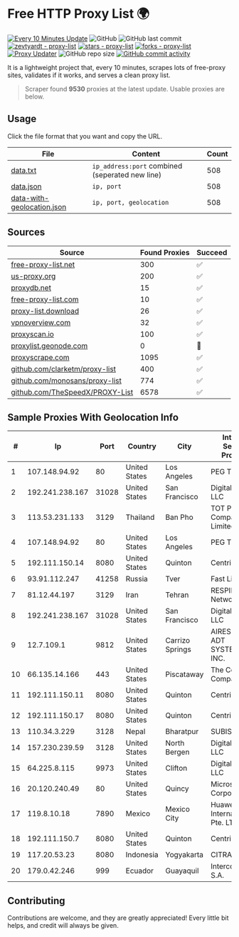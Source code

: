 
# Free HTTP Proxy List 🌍

[![Every 10 Minutes Update](https://github.com/mertguvencli/http-proxy-list/actions/workflows/main.yml/badge.svg?branch=main)](https://github.com/mertguvencli/http-proxy-list/actions/workflows/main.yml)
![GitHub](https://img.shields.io/github/license/mertguvencli/http-proxy-list)
![GitHub last commit](https://img.shields.io/github/last-commit/mertguvencli/http-proxy-list)
[![zevtyardt - proxy-list](https://img.shields.io/static/v1?label=zevtyardt&message=proxy-list&color=blue&logo=github)](https://github.com/zevtyardt/proxy-list "Go to GitHub repo")
[![stars - proxy-list](https://img.shields.io/github/stars/zevtyardt/proxy-list?style=social)](https://github.com/zevtyardt/proxy-list)
[![forks - proxy-list](https://img.shields.io/github/forks/zevtyardt/proxy-list?style=social)](https://github.com/zevtyardt/proxy-list)
[![Proxy Updater](https://github.com/zevtyardt/proxy-list/workflows/Proxy%20Updater/badge.svg)](https://github.com/zevtyardt/proxy-list/actions?query=workflow:"Proxy+Updater")
![GitHub repo size](https://img.shields.io/github/repo-size/zevtyardt/proxy-list)
[![GitHub commit activity](https://img.shields.io/github/commit-activity/m/zevtyardt/proxy-list?logo=commits)](https://github.com/zevtyardt/proxy-list/commits/main)

It is a lightweight project that, every 10 minutes, scrapes lots of free-proxy sites, validates if it works, and serves a clean proxy list.

> Scraper found **9530** proxies at the latest update. Usable proxies are below.

## Usage

Click the file format that you want and copy the URL.

|File|Content|Count|
|----|-------|-----|
|[data.txt](https://raw.githubusercontent.com/mertguvencli/http-proxy-list/main/proxy-list/data.txt)|`ip_address:port` combined (seperated new line)|508|
|[data.json](https://raw.githubusercontent.com/mertguvencli/http-proxy-list/main/proxy-list/data.json)|`ip, port`|508|
|[data-with-geolocation.json](https://raw.githubusercontent.com/mertguvencli/http-proxy-list/main/proxy-list/data-with-geolocation.json)|`ip, port, geolocation`|508|

## Sources

|Source|Found Proxies|Succeed|
|------|-------------|-------|
|[free-proxy-list.net](https://free-proxy-list.net)|300|✅|
|[us-proxy.org](https://www.us-proxy.org)|200|✅|
|[proxydb.net](http://proxydb.net)|15|✅|
|[free-proxy-list.com](https://free-proxy-list.com/?page=&port=&type%5B%5D=http&type%5B%5D=https&up_time=0&search=Search)|10|✅|
|[proxy-list.download](https://www.proxy-list.download/HTTP)|26|✅|
|[vpnoverview.com](https://vpnoverview.com/privacy/anonymous-browsing/free-proxy-servers)|32|✅|
|[proxyscan.io](https://www.proxyscan.io)|100|✅|
|[proxylist.geonode.com](https://proxylist.geonode.com/api/proxy-list?limit=300&page=1&sort_by=lastChecked&sort_type=desc&protocols=http,https)|0|🚫|
|[proxyscrape.com](https://api.proxyscrape.com/v2/?request=displayproxies&protocol=http&timeout=10000&country=all&ssl=all&anonymity=all)|1095|✅|
|[github.com/clarketm/proxy-list](https://raw.githubusercontent.com/clarketm/proxy-list/master/proxy-list-raw.txt)|400|✅|
|[github.com/monosans/proxy-list](https://raw.githubusercontent.com/monosans/proxy-list/main/proxies/http.txt)|774|✅|
|[github.com/TheSpeedX/PROXY-List](https://raw.githubusercontent.com/TheSpeedX/PROXY-List/master/http.txt)|6578|✅|


## Sample Proxies With Geolocation Info

|#|Ip|Port|Country|City|Internet Service Provider|
|-|--|----|-------|----|-------------------------|
|1|107.148.94.92|80|United States|Los Angeles|PEG TECH INC|
|2|192.241.238.167|31028|United States|San Francisco|DigitalOcean, LLC|
|3|113.53.231.133|3129|Thailand|Ban Pho|TOT Public Company Limited|
|4|107.148.94.92|80|United States|Los Angeles|PEG TECH INC|
|5|192.111.150.14|8080|United States|Quinton|Centrilogic|
|6|93.91.112.247|41258|Russia|Tver|Fast Link Ltd.|
|7|81.12.44.197|3129|Iran|Tehran|RESPINA Networks|
|8|192.241.238.167|31028|United States|San Francisco|DigitalOcean, LLC|
|9|12.7.109.1|9812|United States|Carrizo Springs|AIRESPRING-ADT SYSTEMS, INC.|
|10|66.135.14.166|443|United States|Piscataway|The Constant Company, LLC|
|11|192.111.150.11|8080|United States|Quinton|Centrilogic|
|12|192.111.150.17|8080|United States|Quinton|Centrilogic|
|13|110.34.3.229|3128|Nepal|Bharatpur|SUBISU C7|
|14|157.230.239.59|3128|United States|North Bergen|DigitalOcean, LLC|
|15|64.225.8.115|9973|United States|Clifton|DigitalOcean, LLC|
|16|20.120.240.49|80|United States|Quincy|Microsoft Corporation|
|17|119.8.10.18|7890|Mexico|Mexico City|Huawei International Pte. LTD|
|18|192.111.150.7|8080|United States|Quinton|Centrilogic|
|19|117.20.53.23|8080|Indonesia|Yogyakarta|CITRA|
|20|179.0.42.246|999|Ecuador|Guayaquil|Intercommerce S.A.|



## Contributing

Contributions are welcome, and they are greatly appreciated! Every
little bit helps, and credit will always be given.


